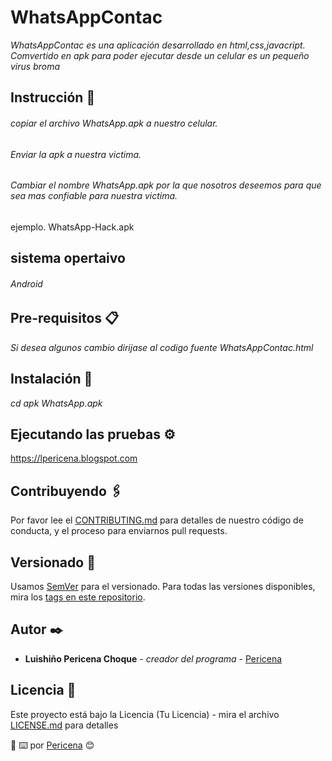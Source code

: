# WhatsAppContac

*WhatsAppContac es una aplicación desarrollado en html,css,javacript.
Comvertido en apk para poder ejecutar desde un celular es un pequeño virus broma*



## Instrucción 🚀
######  copiar el archivo WhatsApp.apk a nuestro celular.
######  Enviar la apk a nuestra victima.
######  Cambiar el nombre WhatsApp.apk por la que nosotros deseemos para que sea mas confiable para nuestra victima.
ejemplo.   WhatsApp-Hack.apk

## sistema opertaivo 
###### *Android*


## Pre-requisitos 📋
*Si desea algunos cambio dirijase al codigo fuente WhatsAppContac.html*


## Instalación 🔧
*cd apk*
*WhatsApp.apk*


## Ejecutando las pruebas ⚙️
https://lpericena.blogspot.com

## Contribuyendo 🖇️

Por favor lee el [CONTRIBUTING.md](https://github.com/Pericena) para detalles de nuestro código de conducta, y el proceso para enviarnos pull requests.

## Versionado 📌

Usamos [SemVer](http://semver.org/) para el versionado. Para todas las versiones disponibles, mira los [tags en este repositorio](https://github.com/tu/proyecto/tags).

## Autor ✒️
* **Luishiño Pericena Choque** - *creador del programa* - [Pericena](https://github.com/Pericena)

## Licencia 📄

Este proyecto está bajo la Licencia (Tu Licencia) - mira el archivo [LICENSE.md](LICENSE.md) para detalles


:pencil:
⌨️ por [Pericena](https://github.com/Pericena) 😊
